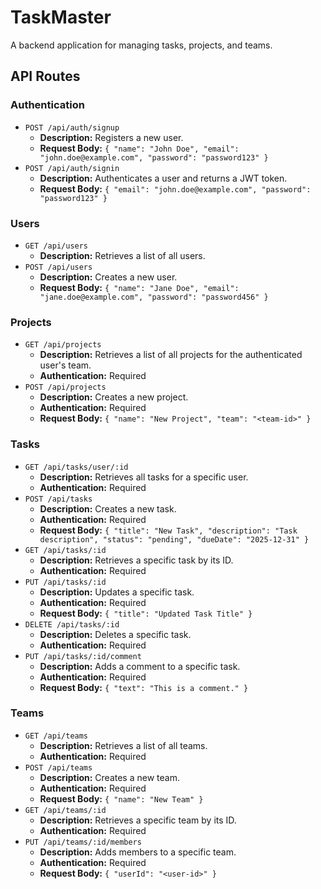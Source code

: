 # TaskMaster

A backend application for managing tasks, projects, and teams.

## API Routes

### Authentication

- `POST /api/auth/signup`
  - **Description:** Registers a new user.
  - **Request Body:** `{ "name": "John Doe", "email": "john.doe@example.com", "password": "password123" }`
- `POST /api/auth/signin`
  - **Description:** Authenticates a user and returns a JWT token.
  - **Request Body:** `{ "email": "john.doe@example.com", "password": "password123" }`

### Users

- `GET /api/users`
  - **Description:** Retrieves a list of all users.
- `POST /api/users`
  - **Description:** Creates a new user.
  - **Request Body:** `{ "name": "Jane Doe", "email": "jane.doe@example.com", "password": "password456" }`

### Projects

- `GET /api/projects`
  - **Description:** Retrieves a list of all projects for the authenticated user's team.
  - **Authentication:** Required
- `POST /api/projects`
  - **Description:** Creates a new project.
  - **Authentication:** Required
  - **Request Body:** `{ "name": "New Project", "team": "<team-id>" }`

### Tasks

- `GET /api/tasks/user/:id`
  - **Description:** Retrieves all tasks for a specific user.
  - **Authentication:** Required
- `POST /api/tasks`
  - **Description:** Creates a new task.
  - **Authentication:** Required
  - **Request Body:** `{ "title": "New Task", "description": "Task description", "status": "pending", "dueDate": "2025-12-31" }`
- `GET /api/tasks/:id`
  - **Description:** Retrieves a specific task by its ID.
  - **Authentication:** Required
- `PUT /api/tasks/:id`
  - **Description:** Updates a specific task.
  - **Authentication:** Required
  - **Request Body:** `{ "title": "Updated Task Title" }`
- `DELETE /api/tasks/:id`
  - **Description:** Deletes a specific task.
  - **Authentication:** Required
- `PUT /api/tasks/:id/comment`
  - **Description:** Adds a comment to a specific task.
  - **Authentication:** Required
  - **Request Body:** `{ "text": "This is a comment." }`

### Teams

- `GET /api/teams`
  - **Description:** Retrieves a list of all teams.
  - **Authentication:** Required
- `POST /api/teams`
  - **Description:** Creates a new team.
  - **Authentication:** Required
  - **Request Body:** `{ "name": "New Team" }`
- `GET /api/teams/:id`
  - **Description:** Retrieves a specific team by its ID.
  - **Authentication:** Required
- `PUT /api/teams/:id/members`
  - **Description:** Adds members to a specific team.
  - **Authentication:** Required
  - **Request Body:** `{ "userId": "<user-id>" }`
